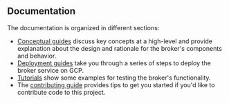 ## Documentation

The documentation is organized in different sections:

- [Conceptual guides](concepts/index.md) discuss key concepts at a high-level and provide explanation
  about the design and rationale for the broker's components and behavior.
- [Deployment guides](deploy/index.md) take you through a series of steps to deploy the broker service on GCP.
- [Tutorials](tutorials/index.md) show some examples for testing the broker's functionality.
- The [contributing guide](contribute/index.md) provides tips to get you started if you'd like to contribute code
  to this project.